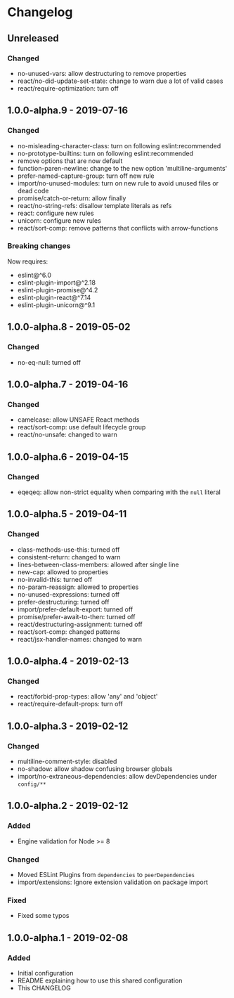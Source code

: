 # Changelog

## Unreleased

### Changed

- no-unused-vars: allow destructuring to remove properties
- react/no-did-update-set-state: change to warn due a lot of valid cases
- react/require-optimization: turn off

## 1.0.0-alpha.9 - 2019-07-16

### Changed

- no-misleading-character-class: turn on following eslint:recommended
- no-prototype-builtins: turn on following eslint:recommended
- remove options that are now default
- function-paren-newline: change to the new option 'multiline-arguments'
- prefer-named-capture-group: turn off new rule
- import/no-unused-modules: turn on new rule to avoid unused files or dead code
- promise/catch-or-return: allow finally
- react/no-string-refs: disallow template literals as refs
- react: configure new rules
- unicorn: configure new rules
- react/sort-comp: remove patterns that conflicts with arrow-functions

### Breaking changes

Now requires:

- eslint@^6.0
- eslint-plugin-import@^2.18
- eslint-plugin-promise@^4.2
- eslint-plugin-react@^7.14
- eslint-plugin-unicorn@^9.1

## 1.0.0-alpha.8 - 2019-05-02

### Changed

- no-eq-null: turned off

## 1.0.0-alpha.7 - 2019-04-16

### Changed

- camelcase: allow UNSAFE React methods
- react/sort-comp: use default lifecycle group
- react/no-unsafe: changed to warn

## 1.0.0-alpha.6 - 2019-04-15

### Changed

- eqeqeq: allow non-strict equality when comparing with the `null` literal

## 1.0.0-alpha.5 - 2019-04-11

### Changed

- class-methods-use-this: turned off
- consistent-return: changed to warn
- lines-between-class-members: allowed after single line
- new-cap: allowed to properties
- no-invalid-this: turned off
- no-param-reassign: allowed to properties
- no-unused-expressions: turned off
- prefer-destructuring: turned off
- import/prefer-default-export: turned off
- promise/prefer-await-to-then: turned off
- react/destructuring-assignment: turned off
- react/sort-comp: changed patterns
- react/jsx-handler-names: changed to warn

## 1.0.0-alpha.4 - 2019-02-13

### Changed

- react/forbid-prop-types: allow 'any' and 'object'
- react/require-default-props: turn off

## 1.0.0-alpha.3 - 2019-02-12

### Changed

- multiline-comment-style: disabled
- no-shadow: allow shadow confusing browser globals
- import/no-extraneous-dependencies: allow devDependencies under `config/**`

## 1.0.0-alpha.2 - 2019-02-12

### Added

- Engine validation for Node >= 8

### Changed

- Moved ESLint Plugins from `dependencies` to `peerDependencies`
- import/extensions: Ignore extension validation on package import

### Fixed

- Fixed some typos

## 1.0.0-alpha.1 - 2019-02-08

### Added

- Initial configuration
- README explaining how to use this shared configuration
- This CHANGELOG
